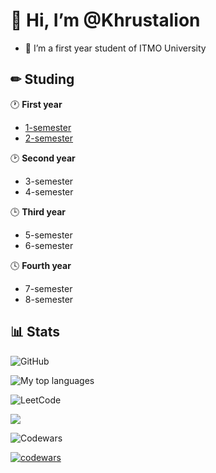 # 👋 Hi, I’m @Khrustalion
- 👀 I’m a first year student of ITMO University

## ✏ Studing
🕐 **First year**
  - [1-semester](https://github.com/Khrustalion/1-semester.git)
  - [2-semester](https://github.com/Khrustalion/2-semester)
    
🕑 **Second year**

  - 3-semester
  - 4-semester
    
🕒 **Third year**

  - 5-semester
  - 6-semester
    
🕓 **Fourth year**

  - 7-semester
  - 8-semester


## 📊 Stats
![GitHub](https://img.shields.io/badge/github-%23121011.svg?style=for-the-badge&logo=github&logoColor=white)

![My top languages](https://github-readme-stats.vercel.app/api/top-langs/?username=Khrustalion&layout=compact&count_private=true&langs_count=10&card_width=495&theme=dracula)

![LeetCode](https://img.shields.io/badge/LeetCode-000000?style=for-the-badge&logo=LeetCode&logoColor=#d16c06)

![](https://leetcard.jacoblin.cool/lapor?ext=contest)

![Codewars](https://img.shields.io/badge/Codewars-B1361E?style=for-the-badge&logo=codewars&logoColor=grey)

[![codewars](https://www.codewars.com/users/Khrustalion/badges/large)](https://www.codewars.com/users/Khrustalion) 


